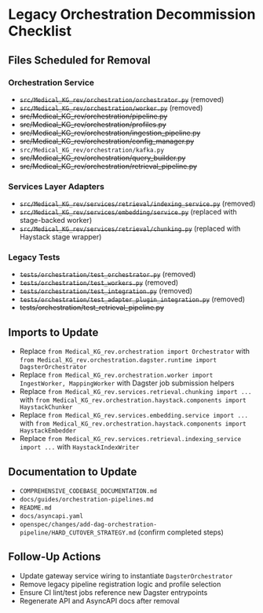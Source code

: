 # Legacy Orchestration Decommission Checklist

## Files Scheduled for Removal

### Orchestration Service
- ~~`src/Medical_KG_rev/orchestration/orchestrator.py`~~ (removed)
- ~~`src/Medical_KG_rev/orchestration/worker.py`~~ (removed)
- ~~src/Medical_KG_rev/orchestration/pipeline.py~~
- ~~src/Medical_KG_rev/orchestration/profiles.py~~
- ~~src/Medical_KG_rev/orchestration/ingestion_pipeline.py~~
- ~~src/Medical_KG_rev/orchestration/config_manager.py~~
- `src/Medical_KG_rev/orchestration/kafka.py`
- ~~src/Medical_KG_rev/orchestration/query_builder.py~~
- ~~src/Medical_KG_rev/orchestration/retrieval_pipeline.py~~

### Services Layer Adapters
- ~~`src/Medical_KG_rev/services/retrieval/indexing_service.py`~~ (removed)
- ~~`src/Medical_KG_rev/services/embedding/service.py`~~ (replaced with stage-backed worker)
- ~~`src/Medical_KG_rev/services/retrieval/chunking.py`~~ (replaced with Haystack stage wrapper)

### Legacy Tests
- ~~`tests/orchestration/test_orchestrator.py`~~ (removed)
- ~~`tests/orchestration/test_workers.py`~~ (removed)
- ~~`tests/orchestration/test_integration.py`~~ (removed)
- ~~`tests/orchestration/test_adapter_plugin_integration.py`~~ (removed)
- ~~tests/orchestration/test_retrieval_pipeline.py~~

## Imports to Update
- Replace `from Medical_KG_rev.orchestration import Orchestrator` with `from Medical_KG_rev.orchestration.dagster.runtime import DagsterOrchestrator`
- Replace `from Medical_KG_rev.orchestration.worker import IngestWorker, MappingWorker` with Dagster job submission helpers
- Replace `from Medical_KG_rev.services.retrieval.chunking import ...` with `from Medical_KG_rev.orchestration.haystack.components import HaystackChunker`
- Replace `from Medical_KG_rev.services.embedding.service import ...` with `from Medical_KG_rev.orchestration.haystack.components import HaystackEmbedder`
- Replace `from Medical_KG_rev.services.retrieval.indexing_service import ...` with `HaystackIndexWriter`

## Documentation to Update
- `COMPREHENSIVE_CODEBASE_DOCUMENTATION.md`
- `docs/guides/orchestration-pipelines.md`
- `README.md`
- `docs/asyncapi.yaml`
- `openspec/changes/add-dag-orchestration-pipeline/HARD_CUTOVER_STRATEGY.md` (confirm completed steps)

## Follow-Up Actions
- Update gateway service wiring to instantiate `DagsterOrchestrator`
- Remove legacy pipeline registration logic and profile selection
- Ensure CI lint/test jobs reference new Dagster entrypoints
- Regenerate API and AsyncAPI docs after removal
